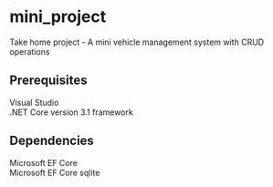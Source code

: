 # mini_project
Take home project - A mini vehicle management system with CRUD operations

## Prerequisites
Visual Studio </br>
.NET Core version 3.1 framework

## Dependencies
Microsoft EF Core </br>
Microsoft EF Core sqlite </br>


